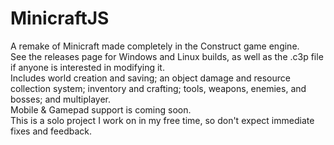 # MinicraftJS
A remake of Minicraft made completely in the Construct game engine.<br>
See the releases page for Windows and Linux builds, as well as the .c3p file if anyone is interested in modifying it.<br>
Includes world creation and saving; an object damage and resource collection system; inventory and crafting; tools, weapons, enemies, and bosses; and multiplayer.<br>
Mobile & Gamepad support is coming soon.<br>
This is a solo project I work on in my free time, so don't expect immediate fixes and feedback.
